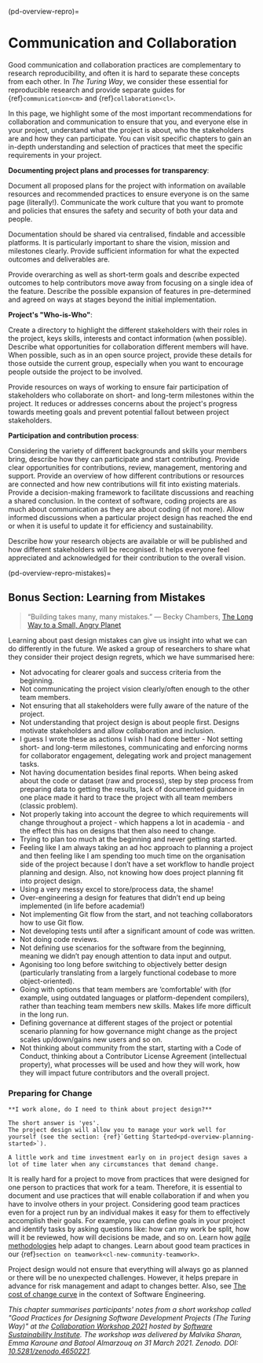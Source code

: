 (pd-overview-repro)=
# Communication and Collaboration

Good communication and collaboration practices are complementary to research reproducibility, and often it is hard to separate these concepts from each other.
In _The Turing Way_, we consider these essential for reproducible research and provide separate guides for {ref}`communication<cm>` and {ref}`collaboration<cl>`.

In this page, we highlight some of the most important recommendations for collaboration and communication to ensure that you, and everyone else in your project, understand what the project is about, who the stakeholders are and how they can participate.
You can visit specific chapters to gain an in-depth understanding and selection of practices that meet the specific requirements in your project.

**Documenting project plans and processes for transparency**:

Document all proposed plans for the project with information on available resources and recommended practices to ensure everyone is on the same page (literally!).
Communicate the work culture that you want to promote and policies that ensures the safety and security of both your data and people.

Documentation should be shared via centralised, findable and accessible platforms.
It is particularly important to share the vision, mission and milestones clearly. 
Provide sufficient information for what the expected outcomes and deliverables are.

Provide overarching as well as short-term goals and describe expected outcomes to help contributors move away from focusing on a single idea of the feature.
Describe the possible expansion of features in pre-determined and agreed on ways at stages beyond the initial implementation.

**Project's "Who-is-Who"**:

Create a directory to highlight the different stakeholders with their roles in the project, keys skills, interests and contact information (when possible).
Describe what opportunities for collaboration different members will have.
When possible, such as in an open source project, provide these details for those outside the current group, especially when you want to encourage people outside the project to be involved.

Provide resources on ways of working to ensure fair participation of stakeholders who collaborate on short- and long-term milestones within the project.
It reduces or addresses concerns about the project's progress towards meeting goals and prevent potential fallout between project stakeholders.

**Participation and contribution process**:

Considering the variety of different backgrounds and skills your members bring, describe how they can participate and start contributing.
Provide clear opportunities for contributions, review, management, mentoring and support.
Provide an overview of how different contributions or resources are connected and how new contributions will fit into existing materials.
Provide a decision-making framework to facilitate discussions and reaching a shared conclusion.
In the context of software, coding projects are as much about communication as they are about coding (if not more).
Allow informed discussions when a particular project design has reached the end or when it is useful to update it for efficiency and sustainability.
 
Describe how your research objects are available or will be published and how different stakeholders will be recognised.
It helps everyone feel appreciated and acknowledged for their contribution to the overall vision.

<!--
(pd-overview-repro-turingway)=
## _The Turing Way_ Chapter for Communication and Collaboration

We recommend reading the following chapters to understand effective communication and collaboration for project design.

### Basic Requirements
- {ref}`<>`
- {ref}`<>`
- {ref}`<>`

### Advanced Requirements
- {ref}`<>`
- {ref}`<>`
-->

(pd-overview-repro-mistakes)=
## Bonus Section: Learning from Mistakes

> “Building takes many, many mistakes.”
> ― Becky Chambers, [The Long Way to a Small, Angry Planet](https://www.goodreads.com/work/quotes/42270825)

Learning about past design mistakes can give us insight into what we can do differently in the future.
We asked a group of researchers to share what they consider their project design regrets, which we have summarised here:

- Not advocating for clearer goals and success criteria from the beginning.
- Not communicating the project vision clearly/often enough to the other team members.
- Not ensuring that all stakeholders were fully aware of the nature of the project.
- Not understanding that project design is about people first. Designs motivate stakeholders and allow collaboration and inclusion.
- I guess I wrote these as actions I wish I had done better - Not setting short- and long-term milestones, communicating and enforcing norms for collaborator engagement, delegating work and project management tasks.
- Not having documentation besides final reports. When being asked about the code or dataset (raw and process), step by step process from preparing data to getting the results, lack of documented guidance in one place made it hard to trace the project with all team members (classic problem).
- Not properly taking into account the degree to which requirements will change throughout a project - which happens a lot in academia - and the effect this has on designs that then also need to change.
- Trying to plan too much at the beginning and never getting started.
- Feeling like I am always taking an ad hoc approach to planning a project and then feeling like I am spending too much time on the organisation side of the project because I don’t have a set workflow to handle project planning and design. Also, not knowing how does project planning fit into project design.
- Using a very messy excel to store/process data, the shame!
- Over-engineering a design for features that didn’t end up being implemented (in life before academia!)
- Not implementing Git flow from the start, and not teaching collaborators how to use Git flow.
- Not developing tests until after a significant amount of code was written.  
- Not doing code reviews.
- Not defining use scenarios for the software from the beginning, meaning we didn’t pay enough attention to data input and output.  
- Agonising too long before switching to objectively better design (particularly translating from a largely functional codebase to more object-oriented).    
- Going with options that team members are ‘comfortable’ with (for example, using outdated languages or platform-dependent compilers), rather than teaching team members new skills. Makes life more difficult in the long run.
- Defining governance at different stages of the project or potential scenario planning for how governance might change as the project scales up/down/gains new users and so on.
- Not thinking about community from the start, starting with a Code of Conduct, thinking about a Contributor License Agreement (intellectual property), what processes will be used and how they will work, how they will impact future contributors and the overall project.

### Preparing for Change

```{note}
**I work alone, do I need to think about project design?**

The short answer is 'yes'.
The project design will allow you to manage your work well for yourself (see the section: {ref}`Getting Started<pd-overview-planning-started>`).

A little work and time investment early on in project design saves a lot of time later when any circumstances that demand change.
```

It is really hard for a project to move from practices that were designed for one person to practices that work for a team.
Therefore, it is essential to document and use practices that will enable collaboration if and when you have to involve others in your project.
Considering good team practices even for a project run by an individual makes it easy for them to effectively accomplish their goals.
For example, you can define goals in your project and identify tasks by asking questions like: 
how can my work be split, how will it be reviewed, how will decisions be made, and so on.
Learn how [agile methodologies](http://www.agilenutshell.com/) help adapt to changes.
Learn about good team practices in our {ref}`section on teamwork<cl-new-community-teamwork>`.

Project design would not ensure that everything will always go as planned or there will be no unexpected challenges.
However, it helps prepare in advance for risk management and adapt to changes better.
Also, see [The cost of change curve](http://www.agilemodeling.com/essays/costOfChange.htm) in the context of Software Engineering.

_This chapter summarises participants' notes from a short workshop called "Good Practices for Designing Software Development Projects (The Turing Way)" at the [Collaboration Workshop 2021](https://www.software.ac.uk/cw21)  hosted by [Software Sustainability Institute](https://www.software.ac.uk). The workshop was delivered by Malvika Sharan, Emma Karoune and Batool Almarzouq on 31 March 2021. Zenodo. DOI: [10.5281/zenodo.4650221](https://doi.org/10.5281/zenodo.4650221)._
